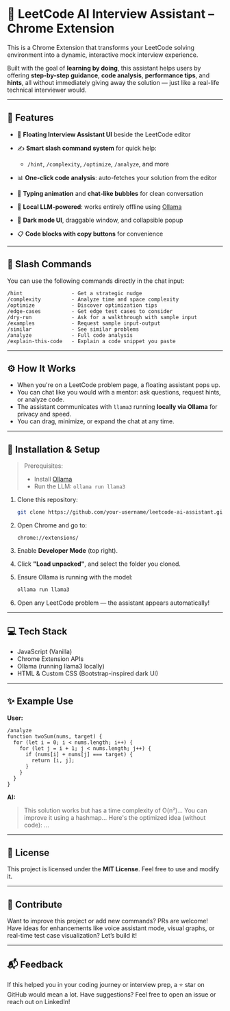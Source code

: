 # 🧐 LeetCode AI Interview Assistant – Chrome Extension

This is a Chrome Extension that transforms your LeetCode solving environment into a dynamic, interactive mock interview experience.

Built with the goal of **learning by doing**, this assistant helps users by offering **step-by-step guidance**, **code analysis**, **performance tips**, and **hints**, all without immediately giving away the solution — just like a real-life technical interviewer would.

---

## 🚀 Features

* 💬 **Floating Interview Assistant UI** beside the LeetCode editor
* ✍️ **Smart slash command system** for quick help:

  * `/hint`, `/complexity`, `/optimize`, `/analyze`, and more
* 📊 **One-click code analysis**: auto-fetches your solution from the editor
* 🌟 **Typing animation** and **chat-like bubbles** for clean conversation
* 🧠 **Local LLM-powered**: works entirely offline using [Ollama](https://ollama.com/)
* 🌙 **Dark mode UI**, draggable window, and collapsible popup
* 📋 **Code blocks with copy buttons** for convenience

---

## 🧠 Slash Commands

You can use the following commands directly in the chat input:

```
/hint                - Get a strategic nudge
/complexity          - Analyze time and space complexity
/optimize            - Discover optimization tips
/edge-cases          - Get edge test cases to consider
/dry-run             - Ask for a walkthrough with sample input
/examples            - Request sample input-output
/similar             - See similar problems
/analyze             - Full code analysis
/explain-this-code   - Explain a code snippet you paste
```

---

## ⚙️ How It Works

* When you're on a LeetCode problem page, a floating assistant pops up.
* You can chat like you would with a mentor: ask questions, request hints, or analyze code.
* The assistant communicates with `llama3` running **locally via Ollama** for privacy and speed.
* You can drag, minimize, or expand the chat at any time.

---

## 🔧 Installation & Setup

> Prerequisites:
>
> * Install [Ollama](https://ollama.com/)
> * Run the LLM: `ollama run llama3`

1. Clone this repository:

   ```bash
   git clone https://github.com/your-username/leetcode-ai-assistant.git
   ```

2. Open Chrome and go to:

   ```
   chrome://extensions/
   ```

3. Enable **Developer Mode** (top right).

4. Click **"Load unpacked"**, and select the folder you cloned.

5. Ensure Ollama is running with the model:

   ```bash
   ollama run llama3
   ```

6. Open any LeetCode problem — the assistant appears automatically!

---

## 💻 Tech Stack

* JavaScript (Vanilla)
* Chrome Extension APIs
* Ollama (running llama3 locally)
* HTML & Custom CSS (Bootstrap-inspired dark UI)

---

## ✨ Example Use

**User:**

```
/analyze
function twoSum(nums, target) {
  for (let i = 0; i < nums.length; i++) {
    for (let j = i + 1; j < nums.length; j++) {
      if (nums[i] + nums[j] === target) {
        return [i, j];
      }
    }
  }
}
```

**AI:**

> This solution works but has a time complexity of O(n²)...
> You can improve it using a hashmap...
> Here's the optimized idea (without code): ...

---

## 📄 License

This project is licensed under the **MIT License**. Feel free to use and modify it.

---

## 🙌 Contribute

Want to improve this project or add new commands? PRs are welcome!
Have ideas for enhancements like voice assistant mode, visual graphs, or real-time test case visualization? Let’s build it!

---

## 📬 Feedback

If this helped you in your coding journey or interview prep, a ⭐ star on GitHub would mean a lot.
Have suggestions? Feel free to open an issue or reach out on LinkedIn!
